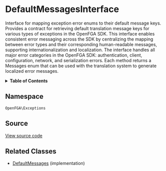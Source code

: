 # DefaultMessagesInterface

Interface for mapping exception error enums to their default message keys. Provides a contract for retrieving default translation message keys for various types of exceptions in the OpenFGA SDK. This interface enables consistent error messaging across the SDK by centralizing the mapping between error types and their corresponding human-readable messages, supporting internationalization and localization. The interface handles all major error categories in the OpenFGA SDK: authentication, client, configuration, network, and serialization errors. Each method returns a Messages enum that can be used with the translation system to generate localized error messages.

<details>
<summary><strong>Table of Contents</strong></summary>

- [Namespace](#namespace)
- [Source](#source)
- [Related Classes](#related-classes)

</details>

## Namespace

`OpenFGA\Exceptions`

## Source

[View source code](https://github.com/evansims/openfga-php/blob/main/src/Exceptions/DefaultMessagesInterface.php)

## Related Classes

- [DefaultMessages](Exceptions/DefaultMessages.md) (implementation)
